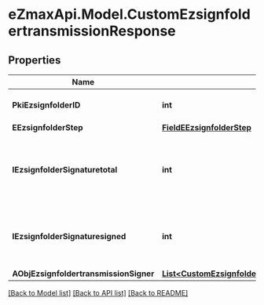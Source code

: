 
# eZmaxApi.Model.CustomEzsignfoldertransmissionResponse

## Properties

Name | Type | Description | Notes
------------ | ------------- | ------------- | -------------
**PkiEzsignfolderID** | **int** | The unique ID of the Ezsignfolder | 
**EEzsignfolderStep** | [**FieldEEzsignfolderStep**](FieldEEzsignfolderStep.md) |  | 
**IEzsignfolderSignaturetotal** | **int** | The number of total signatures that were requested in the Ezsignfolder | 
**IEzsignfolderSignaturesigned** | **int** | The number of signatures that were signed in the Ezsignfolder. | 
**AObjEzsignfoldertransmissionSigner** | [**List&lt;CustomEzsignfoldertransmissionSignerResponse&gt;**](CustomEzsignfoldertransmissionSignerResponse.md) |  | 

[[Back to Model list]](../README.md#documentation-for-models)
[[Back to API list]](../README.md#documentation-for-api-endpoints)
[[Back to README]](../README.md)

